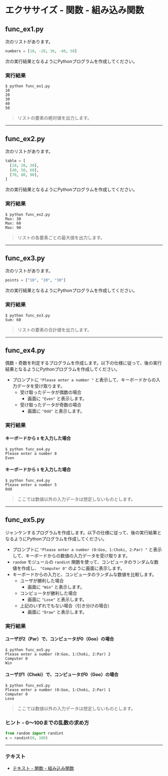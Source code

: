 # エクササイズ - 関数 - 組み込み関数

## func_ex1.py

次のリストがあります。

``` python
numbers = [10, -20, 30, -40, 50]
```

次の実行結果となるようにPythonプログラムを作成してください。

### 実行結果

``` 
$ python func_ex1.py 
10
20
30
40
50
```

> リストの要素の絶対値を出力します。

---

## func_ex2.py

次のリストがあります。

``` python
table = [
  [10, 20, 30],
  [40, 50, 60],
  [70, 80, 90],
]
```

次の実行結果となるようにPythonプログラムを作成してください。

### 実行結果

``` 
$ python func_ex2.py
Max: 30
Max: 60
Max: 90
```

> リストの各要素ごとの最大値を出力します。

---

## func_ex3.py

次のリストがあります。

``` python
points = ["10", "20", "30"]
```

次の実行結果となるようにPythonプログラムを作成してください。

### 実行結果

``` 
$ python func_ex3.py
Sum: 60
```

> リストの要素の合計値を出力します。

---

## func_ex4.py

偶数・奇数を判定するプログラムを作成します。以下の仕様に従って、後の実行結果となるようにPythonプログラムを作成してください。

* プロンプトに `"Please enter a number "` と表示して、キーボードからの入力データを受け取ります。
  + 受け取ったデータが偶数の場合
    - 画面に `"Even"` と表示します。
  + 受け取ったデータが奇数の場合
    - 画面に `"Odd"` と表示します。

### 実行結果

#### キーボードから `8` を入力した場合

``` 
$ python func_ex4.py
Please enter a number 8
Even
```

#### キーボードから `5` を入力した場合

``` 
$ python func_ex4.py
Please enter a number 5
Odd
```

> ここでは数値以外の入力データは想定しないものとします。

---

## func_ex5.py

ジャンケンするプログラムを作成します。以下の仕様に従って、後の実行結果となるようにPythonプログラムを作成してください。

* プロンプトに `"Please enter a number (0:Goo, 1:Choki, 2:Par) "` と表示して、キーボードからの数値の入力データを受け取ります。
* `random` モジュールの `randint` 関数を使って、コンピュータのランダムな数値を作成し、 `"Computer 0"` のように画面に表示します。
* キーボードからの入力と、コンピュータのランダムな数値を比較します。
  + ユーザが勝利した場合
    - 画面に `"Win"` と表示します。
  + コンピュータが勝利した場合
    - 画面に `"Lose"` と表示します。
  + 上記のいずれでもない場合（引き分けの場合）
    - 画面に `"Draw"` と表示します。

### 実行結果

#### ユーザが2（Par）で、コンピュータが0（Goo）の場合

``` 
$ python func_ex5.py
Please enter a number (0:Goo, 1:Choki, 2:Par) 2
Computer 0
Win
```

#### ユーザが1（Choki）で、コンピュータが0（Goo）の場合

``` 
$ python func_ex5.py
Please enter a number (0:Goo, 1:Choki, 2:Par) 1
Computer 0
Lose
```

> ここでは数値以外の入力データは想定しないものとします。

### ヒント - 0〜100までの乱数の求め方

```py
from random import randint
x = randint(0, 100)
```

---

### テキスト

* [テキスト - 関数 - 組み込み関数](../text/11_basic_ex.md)
